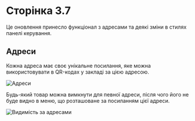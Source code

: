 # Сторінка 3.7

Це оновлення принесло функціонал з адресами та деякі зміни в стилях панелі керування.

## Адреси

Кожна адреса має своє унікальне посилання, яке можна використовувати в QR-кодах у закладі за цією адресою.

![Адреси](https://user-images.githubusercontent.com/21020331/124272540-8e360d00-db47-11eb-973e-80d7e15c9705.png)


Будь-який товар можна вимкнути для певної адреси, після чого його не буде видно в меню, що розташоване за посиланням цієї адреси.

![Видимість за адресами](https://user-images.githubusercontent.com/21020331/124274165-98f1a180-db49-11eb-9415-c00ef3696cc0.png)
